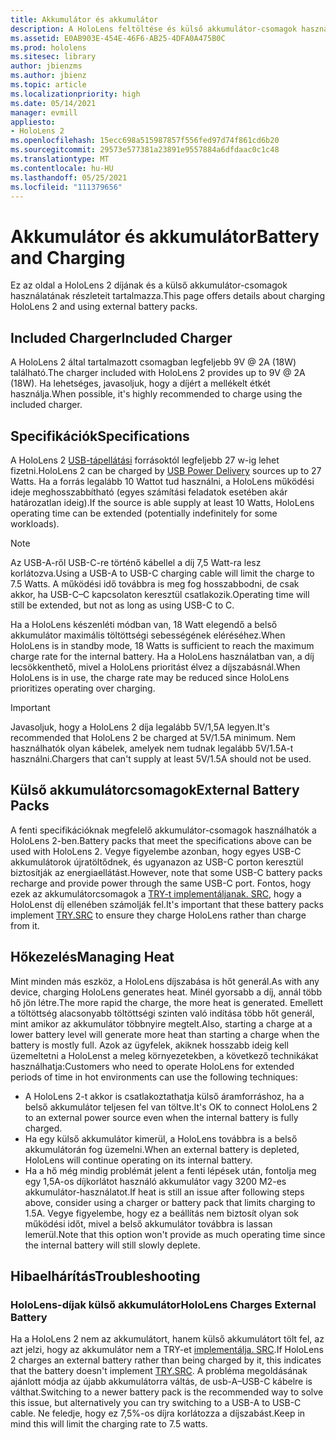 ```yaml
---
title: Akkumulátor és akkumulátor
description: A HoloLens feltöltése és külső akkumulátor-csomagok használata.
ms.assetid: E0AB903E-454E-46F6-AB25-4DFA0A475B0C
ms.prod: hololens
ms.sitesec: library
author: jbienzms
ms.author: jbienz
ms.topic: article
ms.localizationpriority: high
ms.date: 05/14/2021
manager: evmill
appliesto:
- HoloLens 2
ms.openlocfilehash: 15ecc698a515987857f556fed97d74f861cd6b20
ms.sourcegitcommit: 29573e577381a23891e9557884a6dfdaac0c1c48
ms.translationtype: MT
ms.contentlocale: hu-HU
ms.lasthandoff: 05/25/2021
ms.locfileid: "111379656"
---
```

# <a name="battery-and-charging"></a><span data-ttu-id="b66c4-103">Akkumulátor és akkumulátor</span><span class="sxs-lookup"><span data-stu-id="b66c4-103">Battery and Charging</span></span>

<span data-ttu-id="b66c4-104">Ez az oldal a HoloLens 2 díjának és a külső akkumulátor-csomagok használatának részleteit tartalmazza.</span><span class="sxs-lookup"><span data-stu-id="b66c4-104">This page offers details about charging HoloLens 2 and using external battery packs.</span></span>

## <a name="included-charger"></a><span data-ttu-id="b66c4-105">Included Charger</span><span class="sxs-lookup"><span data-stu-id="b66c4-105">Included Charger</span></span>

<span data-ttu-id="b66c4-106">A HoloLens 2 által tartalmazott csomagban legfeljebb 9V @ 2A (18W) található.</span><span class="sxs-lookup"><span data-stu-id="b66c4-106">The charger included with HoloLens 2 provides up to 9V @ 2A (18W).</span></span> <span data-ttu-id="b66c4-107">Ha lehetséges, javasoljuk, hogy a díjért a mellékelt étkét használja.</span><span class="sxs-lookup"><span data-stu-id="b66c4-107">When possible, it's highly recommended to charge using the included charger.</span></span>  

## <a name="specifications"></a><span data-ttu-id="b66c4-108">Specifikációk</span><span class="sxs-lookup"><span data-stu-id="b66c4-108">Specifications</span></span>

<span data-ttu-id="b66c4-109">A HoloLens 2 [USB-tápellátási](https://www.usb.org/usb-charger-pd) forrásoktól legfeljebb 27 w-ig lehet fizetni.</span><span class="sxs-lookup"><span data-stu-id="b66c4-109">HoloLens 2 can be charged by [USB Power Delivery](https://www.usb.org/usb-charger-pd) sources up to 27 Watts.</span></span> <span data-ttu-id="b66c4-110">Ha a forrás legalább 10 Wattot tud használni, a HoloLens működési ideje meghosszabbítható (egyes számítási feladatok esetében akár határozatlan ideig).</span><span class="sxs-lookup"><span data-stu-id="b66c4-110">If the source is able supply at least 10 Watts, HoloLens operating time can be extended (potentially indefinitely for some workloads).</span></span> 

> [!NOTE]
> <span data-ttu-id="b66c4-111">Az USB-A-ről USB-C-re történő kábellel a díj 7,5 Watt-ra lesz korlátozva.</span><span class="sxs-lookup"><span data-stu-id="b66c4-111">Using a USB-A to USB-C charging cable will limit the charge to 7.5 Watts.</span></span> <span data-ttu-id="b66c4-112">A működési idő továbbra is meg fog hosszabbodni, de csak akkor, ha USB-C–C kapcsolaton keresztül csatlakozik.</span><span class="sxs-lookup"><span data-stu-id="b66c4-112">Operating time will still be extended, but not as long as using USB-C to C.</span></span>

<span data-ttu-id="b66c4-113">Ha a HoloLens készenléti módban van, 18 Watt elegendő a belső akkumulátor maximális töltöttségi sebességének eléréséhez.</span><span class="sxs-lookup"><span data-stu-id="b66c4-113">When HoloLens is in standby mode, 18 Watts is sufficient to reach the maximum charge rate for the internal battery.</span></span> <span data-ttu-id="b66c4-114">Ha a HoloLens használatban van, a díj lecsökkenthető, mivel a HoloLens prioritást élvez a díjszabásnál.</span><span class="sxs-lookup"><span data-stu-id="b66c4-114">When HoloLens is in use, the charge rate may be reduced since HoloLens prioritizes operating over charging.</span></span>

> [!IMPORTANT]
> <span data-ttu-id="b66c4-115">Javasoljuk, hogy a HoloLens 2 díja legalább 5V/1,5A legyen.</span><span class="sxs-lookup"><span data-stu-id="b66c4-115">It's recommended that HoloLens 2 be charged at 5V/1.5A minimum.</span></span> <span data-ttu-id="b66c4-116">Nem használhatók olyan kábelek, amelyek nem tudnak legalább 5V/1.5A-t használni.</span><span class="sxs-lookup"><span data-stu-id="b66c4-116">Chargers that can't supply at least 5V/1.5A should not be used.</span></span> 

## <a name="external-battery-packs"></a><span data-ttu-id="b66c4-117">Külső akkumulátorcsomagok</span><span class="sxs-lookup"><span data-stu-id="b66c4-117">External Battery Packs</span></span>

<span data-ttu-id="b66c4-118">A fenti specifikációknak megfelelő akkumulátor-csomagok használhatók a HoloLens 2-ben.</span><span class="sxs-lookup"><span data-stu-id="b66c4-118">Battery packs that meet the specifications above can be used with HoloLens 2.</span></span> <span data-ttu-id="b66c4-119">Vegye figyelembe azonban, hogy egyes USB-C akkumulátorok újratöltődnek, és ugyanazon az USB-C porton keresztül biztosítják az energiaellátást.</span><span class="sxs-lookup"><span data-stu-id="b66c4-119">However, note that some USB-C battery packs recharge and provide power through the same USB-C port.</span></span> <span data-ttu-id="b66c4-120">Fontos, hogy ezek az akkumulátorcsomagok a [TRY-t implementáljanak. SRC,](https://usb.org/document-library/usb-type-cr-cable-and-connector-specification-revision-20) hogy a HoloLenst díj ellenében számolják fel.</span><span class="sxs-lookup"><span data-stu-id="b66c4-120">It's important that these battery packs implement [TRY.SRC](https://usb.org/document-library/usb-type-cr-cable-and-connector-specification-revision-20) to ensure they charge HoloLens rather than charge from it.</span></span> 

## <a name="managing-heat"></a><span data-ttu-id="b66c4-121">Hőkezelés</span><span class="sxs-lookup"><span data-stu-id="b66c4-121">Managing Heat</span></span>

<span data-ttu-id="b66c4-122">Mint minden más eszköz, a HoloLens díjszabása is hőt generál.</span><span class="sxs-lookup"><span data-stu-id="b66c4-122">As with any device, charging HoloLens generates heat.</span></span> <span data-ttu-id="b66c4-123">Minél gyorsabb a díj, annál több hő jön létre.</span><span class="sxs-lookup"><span data-stu-id="b66c4-123">The more rapid the charge, the more heat is generated.</span></span> <span data-ttu-id="b66c4-124">Emellett a töltöttség alacsonyabb töltöttségi szinten való indítása több hőt generál, mint amikor az akkumulátor többnyire megtelt.</span><span class="sxs-lookup"><span data-stu-id="b66c4-124">Also, starting a charge at a lower battery level will generate more heat than starting a charge when the battery is mostly full.</span></span> <span data-ttu-id="b66c4-125">Azok az ügyfelek, akiknek hosszabb ideig kell üzemeltetni a HoloLenst a meleg környezetekben, a következő technikákat használhatja:</span><span class="sxs-lookup"><span data-stu-id="b66c4-125">Customers who need to operate HoloLens for extended periods of time in hot environments can use the following techniques:</span></span>

- <span data-ttu-id="b66c4-126">A HoloLens 2-t akkor is csatlakoztathatja külső áramforráshoz, ha a belső akkumulátor teljesen fel van töltve.</span><span class="sxs-lookup"><span data-stu-id="b66c4-126">It's OK to connect HoloLens 2 to an external power source even when the internal battery is fully charged.</span></span>
- <span data-ttu-id="b66c4-127">Ha egy külső akkumulátor kimerül, a HoloLens továbbra is a belső akkumulátorán fog üzemelni.</span><span class="sxs-lookup"><span data-stu-id="b66c4-127">When an external battery is depleted, HoloLens will continue operating on its internal battery.</span></span>    
- <span data-ttu-id="b66c4-128">Ha a hő még mindig problémát jelent a fenti lépések után, fontolja meg egy 1,5A-os díjkorlátot használó akkumulátor vagy 3200 M2-es akkumulátor-használatot.</span><span class="sxs-lookup"><span data-stu-id="b66c4-128">If heat is still an issue after following steps above, consider using a charger or battery pack that limits charging to 1.5A.</span></span> <span data-ttu-id="b66c4-129">Vegye figyelembe, hogy ez a beállítás nem biztosít olyan sok működési időt, mivel a belső akkumulátor továbbra is lassan lemerül.</span><span class="sxs-lookup"><span data-stu-id="b66c4-129">Note that this option won't provide as much operating time since the internal battery will still slowly deplete.</span></span>

## <a name="troubleshooting"></a><span data-ttu-id="b66c4-130">Hibaelhárítás</span><span class="sxs-lookup"><span data-stu-id="b66c4-130">Troubleshooting</span></span>


### <a name="hololens-charges-external-battery"></a><span data-ttu-id="b66c4-131">HoloLens-díjak külső akkumulátor</span><span class="sxs-lookup"><span data-stu-id="b66c4-131">HoloLens Charges External Battery</span></span>
<span data-ttu-id="b66c4-132">Ha a HoloLens 2 nem az akkumulátort, hanem külső akkumulátort tölt fel, az azt jelzi, hogy az akkumulátor nem a TRY-et [implementálja. SRC](https://usb.org/document-library/usb-type-cr-cable-and-connector-specification-revision-20).</span><span class="sxs-lookup"><span data-stu-id="b66c4-132">If HoloLens 2 charges an external battery rather than being charged by it, this indicates that the battery doesn't implement [TRY.SRC](https://usb.org/document-library/usb-type-cr-cable-and-connector-specification-revision-20).</span></span> <span data-ttu-id="b66c4-133">A probléma megoldásának ajánlott módja az újabb akkumulátorra váltás, de usb-A–USB-C kábelre is válthat.</span><span class="sxs-lookup"><span data-stu-id="b66c4-133">Switching to a newer battery pack is the recommended way to solve this issue, but alternatively you can try switching to a USB-A to USB-C cable.</span></span> <span data-ttu-id="b66c4-134">Ne feledje, hogy ez 7,5%-os díjra korlátozza a díjszabást.</span><span class="sxs-lookup"><span data-stu-id="b66c4-134">Keep in mind this will limit the charging rate to 7.5 watts.</span></span>

